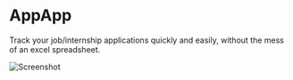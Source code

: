 AppApp
===================================

Track your job/internship applications quickly and easily, without the mess of an excel spreadsheet.

![Screenshot](https://res.cloudinary.com/deflyzun6/image/upload/v1603150999/Screenshot_1603150988_wkqtmx.png "AppApp Screenshot")
